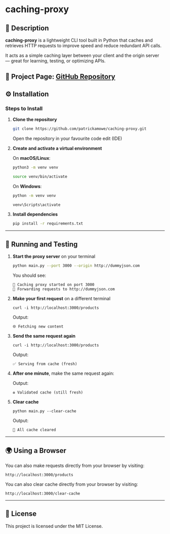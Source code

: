 # caching-proxy

## 📘 Description
**caching-proxy** is a lightweight CLI tool built in Python that caches and retrieves HTTP requests to improve speed and reduce redundant API calls.

It acts as a simple caching layer between your client and the origin server — great for learning, testing, or optimizing APIs.

🔗 **Project Page:** [GitHub Repository](https://github.com/patrickamowe/caching-proxy)
---

## ⚙️ Installation

### Steps to Install

1. **Clone the repository**
   ```bash
   git clone https://github.com/patrickamowe/caching-proxy.git
   ```
   Open the repository in your favourite code edit (IDE)


2. **Create and activate a virtual environment**

    On **macOS/Linux**:
   ```bash
   python3 -m venv venv
   ```
   
   ```bash
   source venv/bin/activate
   ```

   On **Windows**:
    ```bash
   python -m venv venv
   ```

   ```bash
   venv\Scripts\activate
   ```

3. **Install dependencies**
   ```bash
   pip install -r requirements.txt
   ```

---

## 🚀 Running and Testing

1. **Start the proxy server** on your terminal
   ```bash
   python main.py --port 3000 --origin http://dummyjson.com
   ```
   You should see:
   ```
   🚀 Caching proxy started on port 3000  
   🔗 Forwarding requests to http://dummyjson.com
   ```

2. **Make your first request** on a different terminal
   ```
   curl -i http://localhost:3000/products
   ```
   Output:
   ```
   🌐 Fetching new content
   ```

3. **Send the same request again**
   ```
   curl -i http://localhost:3000/products
   ```
   Output:
   ```
   ✅ Serving from cache (fresh)
   ```

4. **After one minute**, make the same request again:
    
    Output:
    ```
    ♻️ Validated cache (still fresh)
    ```
   
5. **Clear cache**
    ```
   python main.py --clear-cache
   ```
    Output:
    ```
    🧹 All cache cleared
    ```

---

## 🌍 Using a Browser
You can also make requests directly from your browser by visiting:
```
http://localhost:3000/products
```

You can also clear cache directly from your browser by visiting:
```
http://localhost:3000/clear-cache
```

---

## 📘 License
This project is licensed under the MIT License.